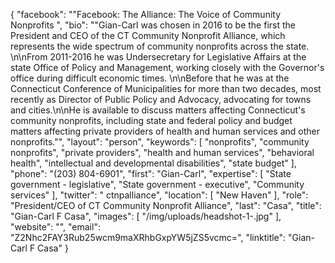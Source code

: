 {
  "facebook": "\"Facebook:  The Alliance: The Voice of Community Nonprofits  ",
  "bio": "\"Gian-Carl was chosen in 2016 to be the first the President and CEO of the CT Community Nonprofit Alliance, which represents the wide spectrum of community nonprofits across the state.  \n\nFrom 2011-2016 he was Undersecretary for Legislative Affairs at the state Office of Policy and Management, working closely with the Governor's office during difficult economic times. \n\nBefore that he was at the Connecticut Conference of Municipalities for more than two decades, most recently as Director of Public Policy and Advocacy, advocating for towns and cities.\n\nHe is available to discuss matters affecting Connecticut's community nonprofits, including state and federal policy and budget matters affecting private providers of health and human services and other nonprofits.\"",
  "layout": "person",
  "keywords": [
    "nonprofits",
    "community nonprofits",
    "private providers",
    "health and human services",
    "behavioral health",
    "intellectual and developmental disabilities",
    "state budget"
  ],
  "phone": "(203) 804-6901",
  "first": "Gian-Carl",
  "expertise": [
    "State government - legislative",
    "State government - executive",
    "Community services"
  ],
  "twitter": " ctnpalliance",
  "location": [
    "New Haven"
  ],
  "role": "President/CEO of CT Community Nonprofit Alliance",
  "last": "Casa",
  "title": "Gian-Carl F Casa",
  "images": [
    "/img/uploads/headshot-1-.jpg"
  ],
  "website": "",
  "email": "Z2Nhc2FAY3Rub25wcm9maXRhbGxpYW5jZS5vcmc=",
  "linktitle": "Gian-Carl F Casa"
}
